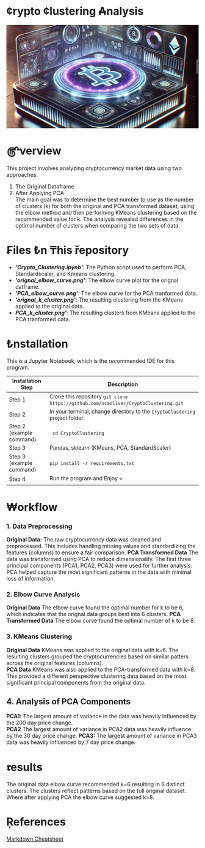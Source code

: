 
# ¢rypto ¢lustering ₳nalysis
![Crypt Analysis Logo](/images/readme_img.png)

# ௹verview
This project involves analyzing cryptocurrency market data using two approaches:   
1. The Original Dataframe
2. After Applying PCA     
The main goal was to determine the best number to use as the number of clusters (k) for both the original and PCA transformed dataset, using the elbow method and then performing KMeans clustering based on the recommended value for k. The analysis revealed differences in the optimal number of clusters when comparing the two sets of data.
# ₣iles ₺n ₸his řepository
* ***'Crypto_Clustering.ipynb'***: The Python script used to perform PCA, Standardscaler, and Kmeans clustering.   
* ***'orignal_elbow_curve.png'***: The elbow curve plot for the orignal datframe. 
* ***'PCA_elbow_curve.png'***: The elbow curve for the PCA tranformed data.   
* ***'orignal_k_cluster.png'***: The resulting clustering from the KMeans applied to the original data.    
* ***PCA_k_cluster.png'***: The resulting clusters from KMeans applied to the PCA tranformed data.
# ₺nstallation
This is a Jupyter Notebook, which is the recommended IDE for this program. 

| Installation Step | Description |
| ----------- | ----------- |
| Step 1 | Clone this repository `git clone https://github.com/ncmoliver/CryptoClustering.git` |
| Step 2 | In your terminal, change directory to the `CryptoClustering` project folder.  |
| Step 2 (example command) | ` cd CryptoClustering` |
| Step 3 | Pandas, sklearn (KMeans, PCA, StandardScaler) |
| Step 3 (example command) | `pip install -r requirements.txt` |
| Step 4 | Run the program and Enjoy ⭐️ |

# ₩orkflow
### 1. Data Preprocessing
**Original Data:** The raw cryptocurrency data was cleaned and preprocessed. This includes handling missing values and standardizing the features (columns) to ensure a fair comparison.
**PCA Transformed Data** The data was transformed using PCA to reduce dimensionality. The first three principal components (PCA1, PCA2, PCA3) were used for further analysis. PCA helped capture the most significant patterns in the data with minimal loss of information. 
### 2. Elbow Curve Analysis
**Original Data** The elbow curve found the optimal number for k to be 6, which indicates that the orignal data groups best into 6 clusters.
**PCA Transformed Data** The elbow curve found the optimal number of k to be 8.    
### 3. KMeans Clustering
**Original Data** KMeans was applied to the original data with k=6. The resulting clusters grouped the cryptocurrencies based on similar patters across the original features (columns).    
**PCA Data** KMeans was also applied to the PCA-transformed data with k=8. This provided a different perspective clustering data based on the most significant principal components from the original data. 
## 4. Analysis of PCA Components
**PCA1:** The largest amount of variance in the data was heavily influenced by the 200 day price change.    
**PCA2** The largest amount of variance in PCA2 data was heavily influence by the 30 day price change.
**PCA3:** The largest amount of variance in PCA3 data was heavily influenced by 7 day price change.

# 𝖗esults
The original data elbow curve recommended k=6 resulting in 6 distinct clusters. The clusters reflect patterns based on the full original dataset. Where after applying PCA the elbow curve suggested k=8.

# Ŗeferences

[Markdown Cheatsheet](https://www.markdownguide.org/cheat-sheet/)    

